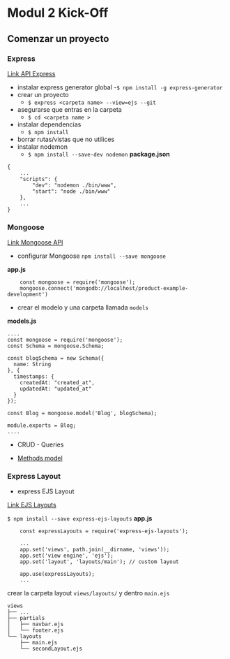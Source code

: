 # Modul 2 Kick-Off

## Comenzar un proyecto
### Express 

[Link API Express](https://expressjs.com/en/4x/api.html)

- instalar express generator global 
     -`$ npm install -g express-generator`
- crear un proyecto
    - `$ express <carpeta name> --view=ejs --git`
- asegurarse que entras en la carpeta
     - `$ cd <carpeta name >`
- instalar dependencias 
     - `$ npm install`
- borrar rutas/vistas que no utilices
- instalar nodemon 
    - `$ npm install --save-dev nodemon`
**package.json**
```
{
    ...
    "scripts": {
        "dev": "nodemon ./bin/www",
        "start": "node ./bin/www"
    },
    ...
}
```

### Mongoose

[Link Mongoose API](https://mongoosejs.com/docs/guide.html)

- configurar Mongoose 
     `npm install --save mongoose`

**app.js**
```
    const mongoose = require('mongoose');
    mongoose.connect('mongodb://localhost/product-example-development')
```

- crear el modelo y una carpeta llamada `models`

**models.js**
```
....
const mongoose = require('mongoose');
const Schema = mongoose.Schema;

const blogSchema = new Schema({
  name: String
}, {
  timestamps: {
    createdAt: "created_at",
    updatedAt: "updated_at"
  }
});

const Blog = mongoose.model('Blog', blogSchema);

module.exports = Blog;
....
```

- CRUD - Queries

- [Methods model](https://mongoosejs.com/docs/api.html#Model)

### Express Layout

- express EJS Layout

[Link EJS Layouts](https://github.com/Soarez/express-ejs-layouts#readme)

`$ npm install --save express-ejs-layouts`
**app.js**
```
    const expressLayouts = require('express-ejs-layouts');

    ...
    app.set('views', path.join(__dirname, 'views'));
    app.set('view engine', 'ejs');
    app.set('layout', 'layouts/main'); // custom layout

    app.use(expressLayouts); 
    ...
```
crear la carpeta layout `views/layouts/` y dentro `main.ejs`

```
views
├── ...
├── partials
│   ├── navbar.ejs
│   └── footer.ejs
└── layouts
    ├── main.ejs
    └── secondLayout.ejs
```
